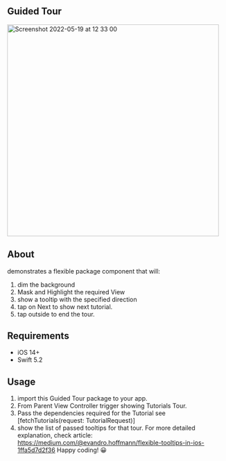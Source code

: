 ## Guided Tour
<img width="488" alt="Screenshot 2022-05-19 at 12 33 00" src="https://user-images.githubusercontent.com/53406407/169230746-31dcb77a-22d0-41f1-8aa1-01983620ff10.png">

## About
demonstrates a flexible package component that will:
1. dim the background
2. Mask and Highlight the required View
3. show a tooltip with the specified direction
4. tap on Next to show next tutorial.
5. tap outside to end the tour.

## Requirements
* iOS 14+
* Swift 5.2

## Usage
1. import this Guided Tour package to your app.
2. From Parent View Controller trigger showing Tutorials Tour.
3. Pass the dependencies required for the Tutorial  see [fetchTutorials(request: TutorialRequest)]
4. show the list of passed tooltips for that tour.
For more detailed explanation, check article: https://medium.com/@evandro.hoffmann/flexible-tooltips-in-ios-1ffa5d7d2f36
Happy coding! 😀
